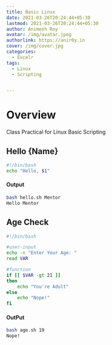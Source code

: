 ```yaml
---
title: Basic Linux
date: 2021-03-26T20:24:44+05:30
lastmod: 2021-03-26T20:24:44+05:30
author: Animesh Roy
avatar: /img/avatar.jpeg
authorlink: https://anir0y.in
cover: /img/cover.jpg
categories:
  - Excelr
tags:
  - Linux 
  - Scripting


---
```

# Overview
Class Practical for Linux Basic Scripting 

## Hello {Name}

```bash 
#!/bin/bash 
echo "Hello, $1" 
```
#### Output
```bash 
bash hello.sh Mentor 
Hello Mentor 
```

## Age Check 

``` bash 
#!/bin/bash

#user-input
echo -n "Enter Your Age: "
read VAR 

#function
if [[ $VAR -gt 21 ]]
then
	echo "You're Adult"
else
	echo "Nope!"
fi
```
#### OutPut 
```bash 
bash age.sh 19 
Nope!
```
